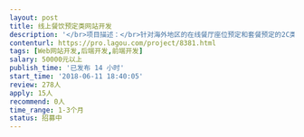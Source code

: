 ```yaml
---                
layout: post       
title: 线上餐饮预定类网站开发           
description: '</br>项目描述：</br>针对海外地区的在线餐厅座位预定和套餐预定的2C类网站项目。</br>首要完成的部分是移动商城，嵌套在微信中，使用html5，需要完美适应不同的系统/设备/浏览器。</br>可参考项目：</br>openrice.com</br>人员要求：</br>前端工程师和PHP工程师。</br>'     
contenturl: https://pro.lagou.com/project/8381.html      
tags: [Web网站开发,后端开发,前端开发]            
salary: 50000元以上          
publish_time: '已发布 14 小时'         
start_time: '2018-06-11 18:40:05'           
review: 278人                   
apply: 15人                   
recommend: 0人                   
time_range: 1-3个月              
status: 招募中                  
---                 
```

